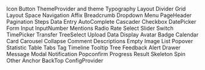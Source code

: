 Icon
Button
ThemeProvider and theme
Typography
Layout
Divider
Grid
Layout
Space
Navigation
Affix
Breadcrumb
Dropdown
Menu
PageHeader
Pagination
Steps
Data Entry
AutoComplete
Cascader
Checkbox
DatePicker
Form
Input
InputNumber
Mentions
Radio
Rate
Select
Slider
Switch
TimePicker
Transfer
TreeSelect
Upload
Data Display
Avatar
Badge
Calendar
Card
Carousel
Collapse
Comment
Descriptions
Empty
Image
List
Popover
Statistic
Table
Tabs
Tag
Timeline
Tooltip
Tree
Feedback
Alert
Drawer
Message
Modal
Notification
Popconfirm
Progress
Result
Skeleton
Spin
Other
Anchor
BackTop
ConfigProvider
